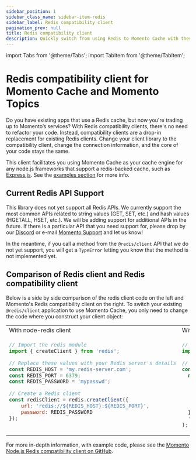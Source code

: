 ```yaml
---
sidebar_position: 1
sidebar_class_name: sidebar-item-redis
sidebar_label: Redis compatibility client
pagination_prev: null
title: Redis compatibility client
description: Quickly switch from using Redis to Momento Cache with these drop in replacement client libraries
---
```


import Tabs from '@theme/Tabs';
import TabItem from '@theme/TabItem';

# Redis compatibility client for Momento Cache and Momento Topics
Do you have existing apps that use a Redis cache, but now you're trading up to Momento’s services? With Redis compatibility clients, there's no need to refactor your code. Instead, compatibility clients are a drop-in replacement for existing Redis clients. Change your client library to the compatibility client, change the connection information, and the core of your code stays the same.

This client facilitates you using Momento Cache as your cache engine for any node.js frameworks that support a redis-backed cache, such as [Express.js](https://github.com/expressjs/express). See the [examples section](https://github.com/momentohq/momento-node-redis-client#examples) for more info.

## Current Redis API Support
This library does not yet support all Redis APIs. We currently support the most common APIs related to string values (GET, SET, etc.) and hash values (HGETALL, HSET, etc.). We will be adding support for additional APIs in the future. If there is a particular API that you need support for, please drop by our [Discord](https://discord.com/invite/3HkAKjUZGq) or e-mail [Momento Support](mailto:support@momentohq.com) and let us know!

In the meantime, if you call a method from the `@redis/client` API that we do not yet support, you will get a `TypeError` letting you know that the method is not implemented yet.

## Comparison of Redis client and Redis compatibility client

Below is a side by side comparison of the redis client code on the left and Momento's Redis compatibility client on the right. To switch your existing `@redis/client` application to use Momento Cache, you only need to change the code where you construct your client object:
<Tabs>
  <TabItem value="nodejs" label="Node.js" default>

<table>
<tr>
  <td width="50%">With node-redis client</td>
  <td width="50%">With Momento's Redis compatibility client</td>
</tr>
<tr>
  <td width="50%" valign="top">

```javascript
// Import the redis module
import { createClient } from 'redis';

// Replace these values with your Redis server's details
const REDIS_HOST = 'my.redis-server.com';
const REDIS_PORT = 6379;
const REDIS_PASSWORD = 'mypasswd';

// Create a Redis client
const redisClient = redis.createClient({
    url: 'redis://${REDIS_HOST}:${REDIS_PORT}',
    password: REDIS_PASSWORD
});

```

</td>
<td width="50%">

```javascript
// Import the Momento redis compatibility client.
import {createClient, momento} from '@gomomento-poc/node-redis-client';

// Initialize Momento's client.
const redisClient = createClient(
  new momento.CacheClient({
    configuration: momento.Configurations.Laptop.v1(),
    credentialProvider: momento.CredentialProvider.fromEnvironmentVariable({
      environmentVariableName: 'MOMENTO_AUTH_TOKEN',
    }),
    defaultTtlSeconds: 60,
  }),
  'cache_name'
);

```

  </td>
</tr>
</table>

For more in-depth information, with example code, please see the [Momento Node.js Redis compatibility client on GitHub](https://github.com/momentohq/momento-node-redis-client#momento-nodejs-redis-client).
  </TabItem>
</Tabs>